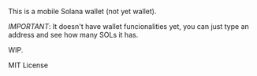This is a mobile Solana wallet (not yet wallet).

*IMPORTANT*: It doesn't have wallet funcionalities yet, you can just type an address and see how many SOLs it has.

WIP.

MIT License